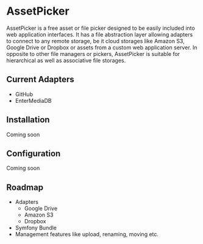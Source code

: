 # AssetPicker

AssetPicker is a free asset or file picker designed to be easily included into web application interfaces. It has a file abstraction layer allowing adapters to connect to any remote storage, be it cloud storages like Amazon S3, Google Drive or Dropbox or assets from a custom web application server. In opposite to other file managers or pickers, AssetPicker is suitable for hierarchical as well as associative file storages.

## Current Adapters
- GitHub
- EnterMediaDB

## Installation
Coming soon

## Configuration
Coming soon

## Roadmap
- Adapters
    - Google Drive
    - Amazon S3
    - Dropbox
- Symfony Bundle
- Management features like upload, renaming, moving etc.